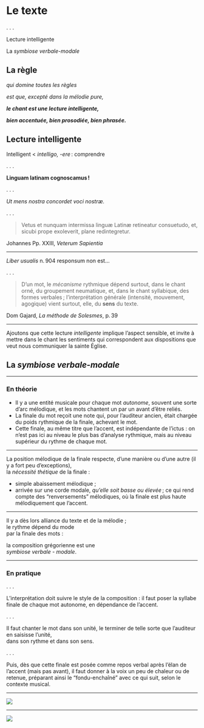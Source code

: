 # Le texte

. . .

Lecture intelligente

La *symbiose verbale-modale*

## La règle

*qui domine toutes les règles*

*est que, excepté dans la mélodie pure,*

***le chant est une lecture intelligente,***

***bien accentuée, bien prosodiée, bien phrasée.***

## Lecture intelligente

Intelligent < *intelligo, -ere* : comprendre

. . .

**Linguam latinam cognoscamus !**

. . .

*Ut mens nostra concordet voci nostræ.*

. . .

> Vetus et nunquam intermissa linguæ Latinæ
> retineatur consuetudo, et, sicubi prope exoleverit,
> plane redintegretur.

Johannes Pp. XXIII, *Veterum Sapientia*

------

*Liber usualis* n. 904 responsum non est…

. . .

> D’un mot, le *mécanisme* rythmique dépend surtout,
> dans le chant orné, du groupement neumatique, et,
> dans le chant syllabique, des formes verbales ;
> l’interprétation générale (intensité, mouvement, agogique)
> vient surtout, elle, du **sens** du texte.

Dom Gajard, *La méthode de Solesmes*, p. 39

------

Ajoutons que cette lecture *intelligente* implique l’aspect
sensible, et invite à mettre dans le chant les sentiments
qui correspondent aux dispositions que veut nous communiquer
la sainte Église.

## La *symbiose verbale-modale*

------

### En théorie

- Il y a une entité musicale pour chaque mot *autonome*,
  souvent une sorte d’arc mélodique, et les mots chantent
  un par un avant d’être reliés.
- La finale du mot reçoit une note qui, pour l’auditeur
  ancien, était chargée du poids rythmique de la finale,
  achevant le mot.
- Cette finale, au même titre que l’accent, est indépendante
  de l’ictus : on n’est pas ici au niveau le plus bas d’analyse
  rythmique, mais au niveau supérieur du rythme de
  chaque mot.

------

La position mélodique de la finale respecte, d’une manière
ou d’une autre (il y a fort peu d’exceptions), \
la *nécessité thétique* de la finale :

- simple abaissement mélodique ;
- arrivée sur une corde modale, *qu’elle soit basse ou élevée* ;
  ce qui rend compte des “renversements” mélodiques, où
  la finale est plus haute mélodiquement que l’accent.

------

Il y a dès lors alliance du texte et de la mélodie ; \
le rythme dépend du mode \
par la finale des mots :

la composition grégorienne est une \
*symbiose verbale - modale*.

------

### En pratique

. . .

L’interprétation doit suivre le style de la composition : il
faut poser la syllabe finale de chaque mot autonome, en
dépendance de l’accent.

. . .

Il faut chanter le mot dans son unité,
le terminer de telle sorte que l’auditeur en saisisse l’unité, \
dans son rythme et dans son sens.

. . .

Puis, dès que cette finale
est posée comme repos verbal après l’élan de l’accent (mais
pas avant), il faut donner à la voix un peu de chaleur ou de
retenue, préparant ainsi le “fondu-enchaîné” avec ce qui suit,
selon le contexte musical.

------

![](img/VerbalModal.avif)

------

![](img/DaPacem2.avif)
